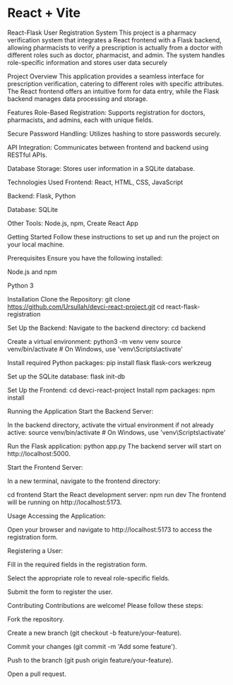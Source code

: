 # React + Vite
React-Flask User Registration System
This project is a pharmacy verification system that integrates a React frontend with a Flask backend, allowing pharmacists to verify a prescription is actually from a doctor with different roles such as doctor, pharmacist, and admin. The system handles role-specific information and stores user data securely

Project Overview
This application provides a seamless interface for prescription verification, catering to different roles with specific attributes. The React frontend offers an intuitive form for data entry, while the Flask backend manages data processing and storage.

Features
Role-Based Registration: Supports registration for doctors, pharmacists, and admins, each with unique fields.

Secure Password Handling: Utilizes hashing to store passwords securely.

API Integration: Communicates between frontend and backend using RESTful APIs.

Database Storage: Stores user information in a SQLite database.

Technologies Used
Frontend: React, HTML, CSS, JavaScript

Backend: Flask, Python

Database: SQLite

Other Tools: Node.js, npm, Create React App

Getting Started
Follow these instructions to set up and run the project on your local machine.

Prerequisites
Ensure you have the following installed:

Node.js and npm

Python 3

Installation
Clone the Repository:
git clone https://github.com/Ursullah/devci-react-project.git
cd react-flask-registration

Set Up the Backend:
Navigate to the backend directory:
cd backend

Create a virtual environment:
python3 -m venv venv
source venv/bin/activate  # On Windows, use 'venv\Scripts\activate'

Install required Python packages:
pip install flask flask-cors werkzeug

Set up the SQLite database:
flask init-db

Set Up the Frontend:
cd devci-react-project
Install npm packages:
npm install

Running the Application
Start the Backend Server:

In the backend directory, activate the virtual environment if not already active:
source venv/bin/activate  # On Windows, use 'venv\Scripts\activate'

Run the Flask application:
python app.py
The backend server will start on http://localhost:5000.

Start the Frontend Server:

In a new terminal, navigate to the frontend directory:

cd frontend
Start the React development server:
npm run dev
The frontend will be running on http://localhost:5173.

Usage
Accessing the Application:

Open your browser and navigate to http://localhost:5173 to access the registration form.

Registering a User:

Fill in the required fields in the registration form.

Select the appropriate role to reveal role-specific fields.

Submit the form to register the user.

Contributing
Contributions are welcome! Please follow these steps:

Fork the repository.

Create a new branch (git checkout -b feature/your-feature).

Commit your changes (git commit -m 'Add some feature').

Push to the branch (git push origin feature/your-feature).

Open a pull request.